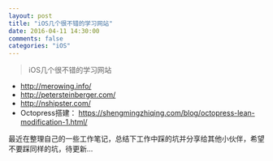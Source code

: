 ```yaml
---  
layout: post  
title: "iOS几个很不错的学习网站"  
date: 2016-04-11 14:30:00  
comments: false  
categories: "iOS"  
---
```


> iOS几个很不错的学习网站

+ http://merowing.info/
+ http://petersteinberger.com/
+ http://nshipster.com/
+ Octopress搭建： https://shengmingzhiqing.com/blog/octopress-lean-modification-1.html/

最近在整理自己的一些工作笔记，总结下工作中踩的坑并分享给其他小伙伴，希望不要踩同样的坑，待更新...



